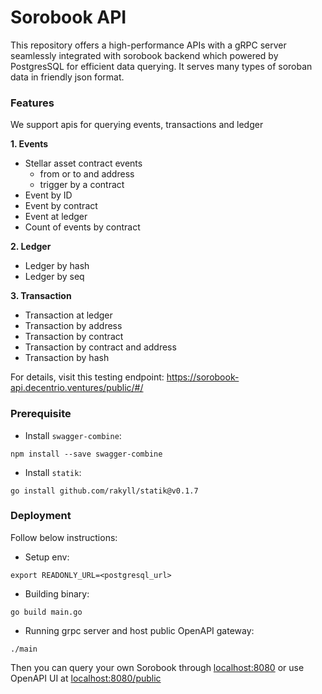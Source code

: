 # Sorobook API

This repository offers a high-performance APIs with a gRPC server seamlessly integrated with sorobook backend which powered by PostgresSQL for efficient data querying. It serves many types of soroban data in friendly json format.

### Features

We support apis for querying events, transactions and ledger 

**1. Events**

- Stellar asset contract events
    - from or to and address
    - trigger by a contract
- Event by ID
- Event by contract
- Event at ledger
- Count of events by contract

**2. Ledger**
- Ledger by hash
- Ledger by seq

**3. Transaction**
- Transaction at ledger
- Transaction by address
- Transaction by contract 
- Transaction by contract and address
- Transaction by hash

For details, visit this testing endpoint: https://sorobook-api.decentrio.ventures/public/#/

### Prerequisite

- Install `swagger-combine`:
```
npm install --save swagger-combine
```
- Install `statik`:
```
go install github.com/rakyll/statik@v0.1.7
```

### Deployment
Follow below instructions:
- Setup env:
```
export READONLY_URL=<postgresql_url>
```
- Building binary:
```
go build main.go
```
- Running grpc server and host public OpenAPI gateway:
```
./main
```
Then you can query your own Sorobook through [localhost:8080](localhost:8080) or use OpenAPI UI at [localhost:8080/public](localhost:8080/public)
